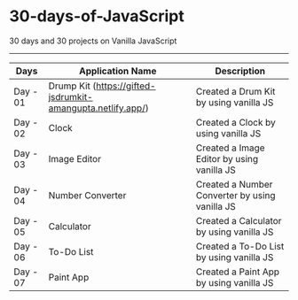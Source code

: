# 30-days-of-JavaScript
30 days and 30 projects on Vanilla JavaScript

-----------------------------------------------------------------------------------

|Days| Application Name | Description |
|----| ---| --- |
|Day - 01| Drump Kit (https://gifted-jsdrumkit-amangupta.netlify.app/) | Created a Drum Kit by using vanilla JS |
|Day - 02| Clock  | Created a Clock by using vanilla JS |
|Day - 03| Image Editor  | Created a Image Editor by using vanilla JS |
|Day - 04| Number Converter  | Created a Number Converter by using vanilla JS |
|Day - 05| Calculator  | Created a Calculator by using vanilla JS |
|Day - 06| To-Do List  | Created a To-Do List by using vanilla JS |
|Day - 07| Paint App  | Created a Paint App by using vanilla JS |


